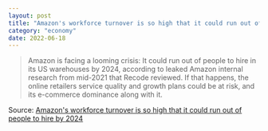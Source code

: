 ```yaml
---
layout: post
title: "Amazon's workforce turnover is so high that it could run out of people to hire by 2024"
category: "economy"
date: 2022-06-18
---
```


>Amazon is facing a looming crisis: It could run out of people to hire in its US warehouses by 2024, according to leaked Amazon internal research from mid-2021 that Recode reviewed. If that happens, the online retailers service quality and growth plans could be at risk, and its e-commerce dominance along with it.

Source: [Amazon's workforce turnover is so high that it could run out of people to hire by 2024](https://www.vox.com/recode/23170900/leaked-amazon-memo-warehouses-hiring-shortage)
